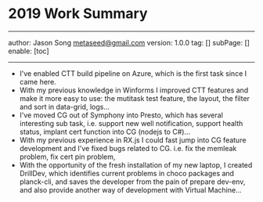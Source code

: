 # 2019 Work Summary
---
author: Jason Song <metaseed@gmail.com>
version: 1.0.0
tag: []
subPage: []
enable: [toc]

---

* I've enabled CTT build pipeline on Azure, which is the first task since I came here.
* With my previous knowledge in Winforms I improved CTT features and make it more easy to use: the mutitask test feature, the layout, the filter and sort in data-grid, logs...
* I've moved CG out of Symphony into Presto, which has several interesting sub task, i.e. support new well notification, support health status, implant cert function into CG (nodejs to C#)...
* With my previous experience in RX.js I could fast jump into CG feature development and I've fixed bugs related to CG. i.e. fix the memleak problem, fix cert pin problem,
* With the opportunity of the fresh installation of my new laptop, I created DrillDev, which identifies current problems in choco packages and planck-cli, and saves the developer from the pain of prepare dev-env, and also provide another way of development with Virtual Machine...